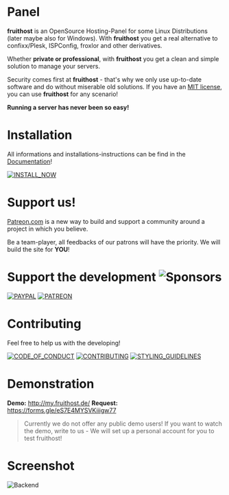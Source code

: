 # Panel
**fruithost** is an OpenSource Hosting-Panel for some Linux Distributions (later maybe also for Windows). With **fruithost** you get a real alternative to confixx/Plesk, ISPConfig, froxlor and other derivatives.

Whether **private or professional**, with **fruithost** you get a clean and simple solution to manage your servers.

Security comes first at **fruithost** - that's why we only use up-to-date software and do without miserable old solutions. If you have an [MIT license](https://github.com/fruithost/Panel/blob/master/LICENSE), you can use **fruithost** for any scenario!

**Running a server has never been so easy!**

# Installation
All informations and installations-instructions can be find in the [Documentation](https://github.com/fruithost/Documentation)!

[![INSTALL_NOW]](https://github.com/fruithost/Documentation/blob/main/Installation.md)

# Support us!
[Patreon.com](https://www.patreon.com/) is a new way to build and support a community around a project in which you believe.

Be a team-player, all feedbacks of our patrons will have the priority. We will build the site for **YOU**!
# Support the development ![Sponsors](https://img.shields.io/github/sponsors/fruithost?style=social)

[![PAYPAL]](https://paypal.me/debitdirect) [![PATREON]](https://www.patreon.com/fruithost)

# Contributing
Feel free to help us with the developing!

[![CODE_OF_CONDUCT]](https://github.com/fruithost/Panel/blob/master/.github/CODE_OF_CONDUCT.md)
[![CONTRIBUTING]](https://github.com/fruithost/Panel/blob/master/.github/CONTRIBUTING.md)
[![STYLING_GUIDELINES]](https://fruithost.de/guidelines/styling)

# Demonstration
**Demo:** http://my.fruithost.de/
**Request:** https://forms.gle/eS7E4MYSVKiiigw77

> Currently we do not offer any public demo users!
> If you want to watch the demo, write to us - We will set up a personal account for you to test fruithost!

# Screenshot
![Backend](https://raw.githubusercontent.com/fruithost/Documentation/main/Images/preview_backend.png)

[PAYPAL]: https://img.shields.io/badge/PayPal-%24?style=for-the-badge&logo=paypal&color=%23169BD7
[PATREON]: https://img.shields.io/badge/PATREON-%24?style=for-the-badge&logo=patreon&color=%23F96854
[INSTALL_NOW]: https://img.shields.io/badge/Install_Now!-37a779?style=for-the-badge
[CODE_OF_CONDUCT]: https://img.shields.io/badge/Code_of_Conduct-37a779?style=for-the-badge
[CONTRIBUTING]: https://img.shields.io/badge/Contributing-37a779?style=for-the-badge
[STYLING_GUIDELINES]: https://img.shields.io/badge/Styling_Guidelines-37a779?style=for-the-badge
